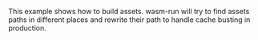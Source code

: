 This example shows how to build assets. wasm-run will try to find assets paths
in different places and rewrite their path to handle cache busting in
production.
